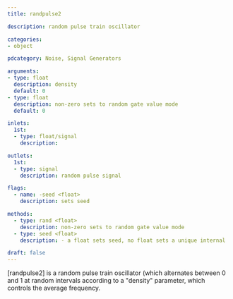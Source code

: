 ```yaml
---
title: randpulse2

description: random pulse train oscillator

categories:
- object

pdcategory: Noise, Signal Generators

arguments:
- type: float
  description: density
  default: 0
- type: float
  description: non-zero sets to random gate value mode
  default: 0

inlets:
  1st:
  - type: float/signal
    description:

outlets:
  1st:
  - type: signal
    description: random pulse signal

flags:
  - name: -seed <float>
    description: sets seed

methods:
  - type: rand <float>
    description: non-zero sets to random gate value mode
  - type: seed <float>
    description: - a float sets seed, no float sets a unique internal

draft: false
---
```


[randpulse2] is a random pulse train oscillator (which alternates between 0 and 1 at random intervals according to a "density" parameter, which controls the average frequency.
